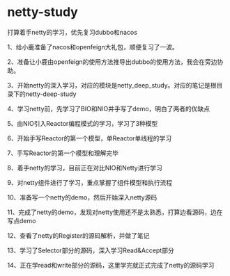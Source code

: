 # netty-study
打算着手netty的学习，优先复习dubbo和nacos

1、给小鹿准备了nacos和openfeign大礼包，顺便复习了一波。

2、准备让小鹿由openfeign的使用方法推导出dubbo的使用方法，我会在旁边协助。

3、开始netty的深入学习，对应的模块是netty_deep_study。对应的笔记是根目录下的netty-deep-study

4、学习netty前，先学习了BIO和NIO并手写了demo，明白了两者的优缺点

5、由NIO引入Reactor编程模式的学习，学习了3种模型

6、开始手写Reactor的第一个模型，单Reactor单线程的学习

7、手写Reactor的第一个模型和理解完毕

8、着手netty的学习，目前正在对比NIO和Netty进行学习

9、对netty组件进行了学习，重点掌握了组件模型和执行流程

10、准备写一个netty的demo，然后开始深入netty源码

11、完成了netty的demo，发现对netty使用还不是太熟悉，打算边看源码，边在写点demo

12、查看了netty的Register的源码解析，并做了笔记

13、学习了Selector部分的源码，深入学习Read&Accept部分

14、正在学read和write部分的源码，这里学完就正式完成了netty的源码学习

